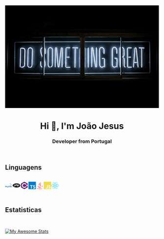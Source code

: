 [![MasterHead](1.jpg)](https://github.com/JoaoJesus1337/)

<h1 align="center">Hi 👋, I'm João Jesus</h1>
<h3 align="center">Developer from Portugal</h3>
<br>
<h2> Linguagens</h2>
<br>
<img align="left" width="5%" src="https://raw.githubusercontent.com/devicons/devicon/master/icons/mysql/mysql-plain-wordmark.svg">
<img align="left" width="5%" src="https://raw.githubusercontent.com/devicons/devicon/master/icons/php/php-plain.svg">
<img align="left" width="5%" src="https://raw.githubusercontent.com/devicons/devicon/master/icons/csharp/csharp-plain.svg">
<img align="left" width="5%" src="https://raw.githubusercontent.com/devicons/devicon/master/icons/typescript/typescript-plain.svg">
<img align="left" width="5%" src="https://raw.githubusercontent.com/devicons/devicon/master/icons/java/java-plain.svg">
<img align="left" width="5%" src="https://raw.githubusercontent.com/devicons/devicon/master/icons/javascript/javascript-plain.svg">
<img align="left" width="5%" src="https://raw.githubusercontent.com/devicons/devicon/master/icons/react/react-original.svg">

<br>
<br>
<br>
<h2> Estatisticas</h2>
<br>

[![My Awesome Stats](https://awesome-github-stats.azurewebsites.net/user-stats/JoaoJesus1337?cardType=github&theme=tokyonight)](https://git.io/awesome-stats-card)
